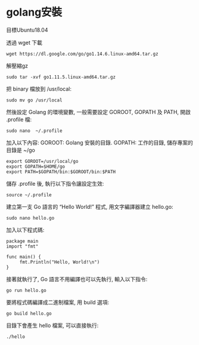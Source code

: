 # golang安裝

 目標Ubuntu18.04
 
透過 wget 下載

    wget https://dl.google.com/go/go1.14.6.linux-amd64.tar.gz 

解壓縮gz

    sudo tar -xvf go1.11.5.linux-amd64.tar.gz
    
把 binary 檔放到 /usr/local:

    sudo mv go /usr/local
    
然後設定 Golang 的環境變數, 一般需要設定 GOROOT, GOPATH 及 PATH, 開啟 .profile 檔:

    sudo nano  ~/.profile


加入以下內容:
GOROOT: Golang 安裝的目錄.
GOPATH: 工作的目錄, 儲存專案的目錄是 ~/go

    export GOROOT=/usr/local/go
    export GOPATH=$HOME/go
    export PATH=$GOPATH/bin:$GOROOT/bin:$PATH
    
儲存 .profile 後, 執行以下指令讓設定生效:

    source ~/.profile


建立第一支 Go 語言的 “Hello World!” 程式, 用文字編譯器建立 hello.go:

    sudo nano hello.go
    
加入以下程式碼:

    package main
    import "fmt"

    func main() {
         fmt.Println("Hello, World!\n")
    }  
    
    
接著就執行了, Go 語言不用編譯也可以先執行, 輸入以下指令:

    go run hello.go
    
要將程式碼編譯成二進制檔案, 用 build 選項:

    go build hello.go    
    
目錄下會產生 hello 檔案, 可以直接執行:

    ./hello
